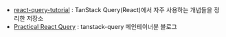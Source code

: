 - [react-query-tutorial](https://github.com/ssi02014/react-query-tutorial)
  : TanStack Query(React)에서 자주 사용하는 개념들을 정리한 저장소
- [Practical React Query](https://tkdodo.eu/blog/practical-react-query)
  : tanstack-query 메인테이너분 블로그
